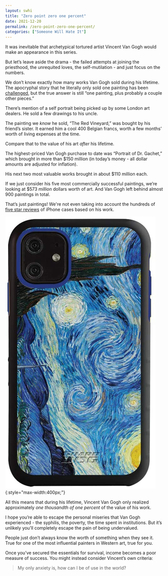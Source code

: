 ```yaml
---
layout: swhi
title: "Zero point zero one percent"
date: 2021-12-20
permalink: /zero-point-zero-one-percent/
categories: ["Someone Will Hate It"]
---
```


It was inevitable that archetypical tortured artist Vincent Van Gogh would make an appearance in this series.

But let’s leave aside the drama - the failed attempts at joining the priesthood, the unrequited loves, the self-mutilation - and just focus on the numbers.

We don’t know exactly how many works Van Gogh sold during his lifetime. The apocryphal story that he literally only sold one painting has been [challenged](https://www.baltimoresun.com/news/bs-xpm-1998-10-25-1998298006-story.html), but the true answer is still “one painting, plus probably a couple other pieces.”

There’s mention of a self portrait being picked up by some London art dealers. He sold a few drawings to his uncle.

The painting we _know_ he sold, “The Red Vineyard,” was bought by his friend’s sister. It earned him a cool 400 Belgian francs, worth a few months’ worth of living expenses at the time.

Compare that to the value of his art _after_ his lifetime.

The highest-priced Van Gogh purchase to date was “Portrait of Dr. Gachet,” which brought in more than $150 million (in today’s money - all dollar amounts are adjusted for inflation).

His next two most valuable works brought in about $110 million each.

If we just consider his five most commercially successful paintings, we’re looking at $573 _million_ dollars worth of art. And Van Gogh left behind almost 900 paintings in total.

That’s just paintings! We're not even taking into account the hundreds of [five star reviews](https://www.amazon.com/s?k=van+gogh+phone+case&rh=n%3A2335752011%2Cp_72%3A2491149011&dc&qid=1640007492&rnid=2491147011&ref=sr_nr_p_72_1) of iPhone cases based on his work.

!["Starry Night" iPhone case](/images/van-gogh-iphone-case.jpg){:style="max-width:400px;"}

All this means that during his lifetime, Vincent Van Gogh only realized approximately _one thousandth of one percent_ of the value of his work.

I hope you’re able to escape the personal miseries that Van Gogh experienced - the syphilis, the poverty, the time spent in institutions. But it’s unlikely you’ll completely escape the pain of being undervalued.

People just don’t always know the worth of something when they see it. True for one of the most influential painters in Western art, true for you.

Once you’ve secured the essentials for survival, income becomes a poor measure of success. You might instead consider Vincent’s own criteria:

> My only anxiety is, how can I be of use in the world?


